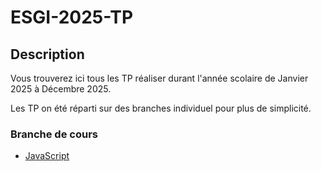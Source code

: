 # ESGI-2025-TP
## Description
Vous trouverez ici tous les TP réaliser durant l'année scolaire de Janvier 2025 à Décembre 2025.

Les TP on été réparti sur des branches individuel pour plus de simplicité.

### Branche de cours
- [JavaScript](https://github.com/Felix-Ecole/ESGI-2025-TP/tree/JavaScript)